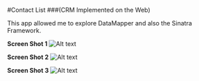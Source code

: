 #Contact List
###(CRM Implemented on the Web)

This app allowed me to explore DataMapper and also the Sinatra Framework. 

**Screen Shot 1**
![Alt text](/screenshot1.png?raw=true)


**Screen Shot 2**
![Alt text](/screenshot2.png?raw=true)

**Screen Shot 3**
![Alt text](/screenshot3.png?raw=true)

